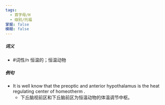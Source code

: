 ```yaml
---
tags:
  - 首字母/H
  - 级别/托福
掌握: false
模糊: false
---
```

##### 词义
- #词性/n  恒温的；恒温动物
##### 例句
- It is well know that the preoptic and anterior hypothalamus is the heat regulating center of homeotherm .
	- 下丘脑视前区和下丘脑前区为恒温动物的体温调节中枢。
